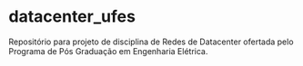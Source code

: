 # datacenter_ufes
Repositório para projeto de disciplina de Redes de Datacenter ofertada pelo Programa de Pós Graduação em Engenharia Elétrica.
